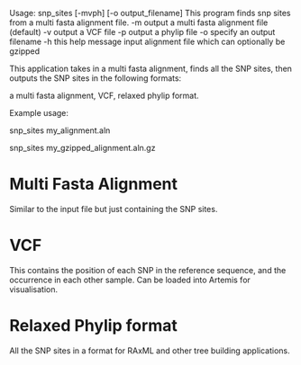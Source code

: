 Usage: snp_sites [-mvph] [-o output_filename] <file>
This program finds snp sites from a multi fasta alignment file.
 -m		output a multi fasta alignment file (default)
 -v		output a VCF file
 -p		output a phylip file
 -o		specify an output filename
 -h		this help message
 <file>		input alignment file which can optionally be gzipped


This application takes in a multi fasta alignment, finds all the SNP sites, then outputs the SNP sites in the following formats:

a multi fasta alignment,
VCF, 
relaxed phylip format.

Example usage:

snp_sites my_alignment.aln

snp_sites my_gzipped_alignment.aln.gz


Multi Fasta Alignment
=====
Similar to the input file but just containing the SNP sites.

VCF
=====
This contains the position of each SNP in the reference sequence, and the occurrence in each other sample. Can be loaded into Artemis for visualisation.

Relaxed Phylip format
=====
All the SNP sites in a format for RAxML and other tree building applications.
